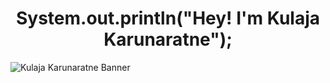 <h1 align = "center">
System.out.println("Hey! I'm Kulaja Karunaratne");
</h1>

![Kulaja Karunaratne Banner](https://github.com/KulajaKarunaratne/KulajaKarunaratne/blob/main/KulajaKarunaratne-githubbanner.gif)


